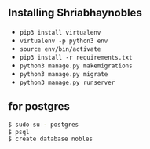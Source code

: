## Installing Shriabhaynobles

- `pip3 install virtualenv`
- `virtualenv -p python3 env`
- `source env/bin/activate`
- `pip3 install -r requirements.txt`
- `python3 manage.py makemigrations`
- `python3 manage.py migrate`
- `python3 manage.py runserver`

## for postgres
```sh
$ sudo su - postgres
$ psql
$ create database nobles
```
